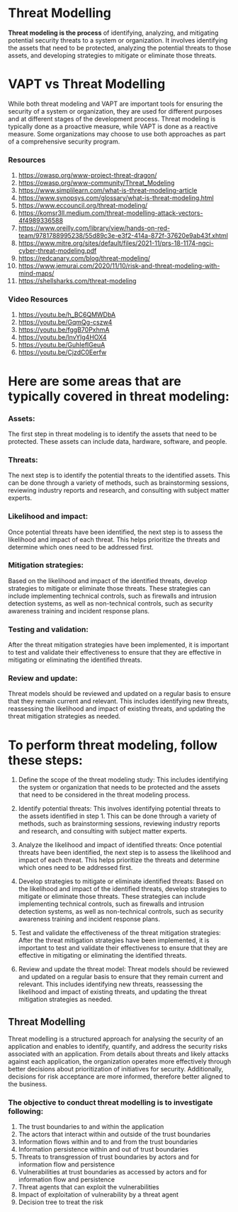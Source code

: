 # Threat Modelling
**Threat modeling is the process** of identifying, analyzing, and mitigating potential security threats to a system or organization. It involves identifying the assets that need to be protected, analyzing the potential threats to those assets, and developing strategies to mitigate or eliminate those threats.

# VAPT vs Threat Modelling
While both threat modeling and VAPT are important tools for ensuring the security of a system or organization, they are used for different purposes and at different stages of the development process. Threat modeling is typically done as a proactive measure, while VAPT is done as a reactive measure. Some organizations may choose to use both approaches as part of a comprehensive security program.

### Resources
1. https://owasp.org/www-project-threat-dragon/
2. https://owasp.org/www-community/Threat_Modeling
3. https://www.simplilearn.com/what-is-threat-modeling-article
4. https://www.synopsys.com/glossary/what-is-threat-modeling.html
5. https://www.eccouncil.org/threat-modeling/
6. https://komsr3ll.medium.com/threat-modelling-attack-vectors-4f4989336588
7. https://www.oreilly.com/library/view/hands-on-red-team/9781788995238/55d89c3e-e3f2-414a-872f-37620e9ab43f.xhtml
8. https://www.mitre.org/sites/default/files/2021-11/prs-18-1174-ngci-cyber-threat-modeling.pdf
9. https://redcanary.com/blog/threat-modeling/
10. https://www.jemurai.com/2020/11/10/risk-and-threat-modeling-with-mind-maps/
11. https://shellsharks.com/threat-modeling

### Video Resources
1. https://youtu.be/h_BC6QMWDbA
2. https://youtu.be/GqmQg-cszw4
3. https://youtu.be/fggB70PxhmA
4. https://youtu.be/lnvYlg4HOX4
5. https://youtu.be/GuhIefIGeuA
6. https://youtu.be/CjzdC0Eerfw

# Here are some areas that are typically covered in threat modeling:

### Assets: 
The first step in threat modeling is to identify the assets that need to be protected. These assets can include data, hardware, software, and people.

### Threats: 
The next step is to identify the potential threats to the identified assets. This can be done through a variety of methods, such as brainstorming sessions, reviewing industry reports and research, and consulting with subject matter experts.

### Likelihood and impact: 
Once potential threats have been identified, the next step is to assess the likelihood and impact of each threat. This helps prioritize the threats and determine which ones need to be addressed first.

### Mitigation strategies: 
Based on the likelihood and impact of the identified threats, develop strategies to mitigate or eliminate those threats. These strategies can include implementing technical controls, such as firewalls and intrusion detection systems, as well as non-technical controls, such as security awareness training and incident response plans.

### Testing and validation: 
After the threat mitigation strategies have been implemented, it is important to test and validate their effectiveness to ensure that they are effective in mitigating or eliminating the identified threats.

### Review and update: 
Threat models should be reviewed and updated on a regular basis to ensure that they remain current and relevant. This includes identifying new threats, reassessing the likelihood and impact of existing threats, and updating the threat mitigation strategies as needed.

# To perform threat modeling, follow these steps:

1. Define the scope of the threat modeling study: 
This includes identifying the system or organization that needs to be protected and the assets that need to be considered in the threat modeling process.

2. Identify potential threats: 
This involves identifying potential threats to the assets identified in step 1. This can be done through a variety of methods, such as brainstorming sessions, reviewing industry reports and research, and consulting with subject matter experts.

3. Analyze the likelihood and impact of identified threats: 
Once potential threats have been identified, the next step is to assess the likelihood and impact of each threat. This helps prioritize the threats and determine which ones need to be addressed first.

4. Develop strategies to mitigate or eliminate identified threats: 
Based on the likelihood and impact of the identified threats, develop strategies to mitigate or eliminate those threats. These strategies can include implementing technical controls, such as firewalls and intrusion detection systems, as well as non-technical controls, such as security awareness training and incident response plans.

5. Test and validate the effectiveness of the threat mitigation strategies: 
After the threat mitigation strategies have been implemented, it is important to test and validate their effectiveness to ensure that they are effective in mitigating or eliminating the identified threats.

6. Review and update the threat model: 
Threat models should be reviewed and updated on a regular basis to ensure that they remain current and relevant. This includes identifying new threats, reassessing the likelihood and impact of existing threats, and updating the threat mitigation strategies as needed.

## Threat Modelling
Threat modelling is a structured approach for analysing the security of an application and enables to identify, quantify, and address the security risks associated with an application.
From details about threats and likely attacks against each application, the organization operates more effectively through better decisions about prioritization of initiatives for security. Additionally, decisions for risk acceptance are more informed, therefore better aligned to the business.
### The objective to conduct threat modelling is to investigate following:
1. The trust boundaries to and within the application
2. The actors that interact within and outside of the trust boundaries
3. Information flows within and to and from the trust boundaries
4. Information persistence within and out of trust boundaries
5. Threats to transgression of trust boundaries by actors and for information flow and persistence
6. Vulnerabilities at trust boundaries as accessed by actors and for information flow and persistence
7. Threat agents that can exploit the vulnerabilities
8. Impact of exploitation of vulnerability by a threat agent
9. Decision tree to treat the risk
